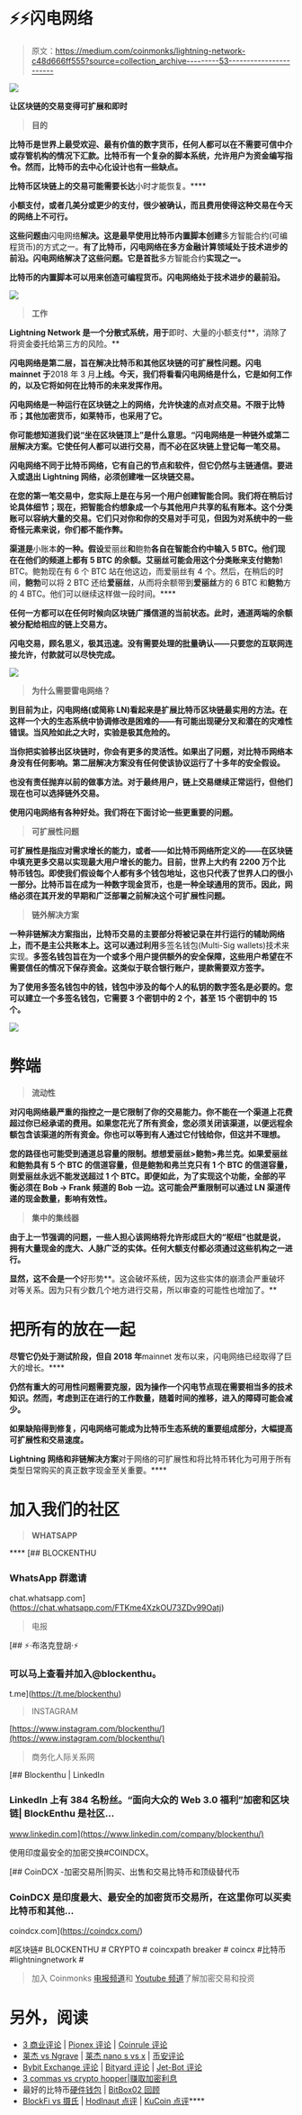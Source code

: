 # ⚡⚡闪电网络

> 原文：<https://medium.com/coinmonks/lightning-network-c48d666ff555?source=collection_archive---------53----------------------->

![](img/b29b55f99d8154b12ce9e71a4d7a5f66.png)

**让区块链的交易变得可扩展和即时**

> **目的**

**比特币是世界上最受欢迎、最有价值的数字货币，任何人都可以在不需要可信中介或存管机构的情况下汇款。比特币有一个复杂的脚本系统，允许用户为资金编写指令。然而，比特币的去中心化设计也有一些缺点。**

**比特币区块链上的交易可能需要长达**小时才能恢复。****

**小额支付，或者几美分或更少的支付，很少被确认，而且费用使得这种交易在今天的网络上不可行。**

**这些问题由**闪电网络**解决。这是最早使用比特币内置脚本创建**多方智能合约(可编程货币)的方式之一。**有了比特币，闪电网络在多方金融计算领域处于技术进步的前沿。闪电网络解决了这些问题。它是首批**多方智能合约**实现之一。**

**比特币的内置脚本可以用来创造可编程货币。闪电网络处于技术进步的最前沿。**

**![](img/279db78c72c6ff957ce3ed17cff41672.png)**

> ****工作****

**Lightning Network 是一个分散式系统，用于**即时、大量的小额支付**，消除了将资金委托给第三方的风险。**

**闪电网络是第二层，旨在解决比特币和其他区块链的可扩展性问题。闪电 mainnet 于**2018 年 3 月**上线。今天，我们将看看闪电网络是什么，它是如何工作的，以及它将如何在比特币的未来发挥作用。**

**闪电网络是一种运行在区块链之上的网络，允许快速的点对点交易。不限于比特币；其他加密货币，如莱特币，也采用了它。**

**你可能想知道我们说“**坐在区块链顶上”是什么意思。“闪电网络是一种链外或第二层解决方案。它使任何人都可以进行交易，而不必在区块链上登记每一笔交易。****

****闪电网络不同于比特币网络，它有自己的节点和软件，**但它仍然与主链通信。要进入或退出 Lightning 网络，必须创建**唯一区块链交易**。**

**在您的第一笔交易中，您实际上是在与另一个用户创建智能合同。我们将在稍后讨论具体细节；现在，把智能合约想象成一个与其他用户共享的私有账本。这个分类账可以容纳大量的交易。它们只对你和你的交易对手可见，但因为对系统中的一些奇怪元素来说，你们都不能作弊。**

**渠道是**小账本**的一种。假设**爱丽丝**和**鲍勃**各自在智能合约中输入 5 BTC。他们现在在他们的频道上都有 5 BTC 的余额。艾丽丝可能会用这个分类账来支付鲍勃**1 BTC。鲍勃现在有 6 个 BTC 站在他这边，而爱丽丝有 4 个。然后，在稍后的时间，**鲍勃**可以将 2 BTC 还给**爱丽丝**，从而将余额带到**爱丽丝**方的 6 BTC 和**鲍勃**方的 4 BTC。他们可以继续这样做一段时间。****

**任何一方都可以在任何时候向区块链广播信道的当前状态。此时，通道两端的余额被分配给相应的链上交易方。**

**闪电交易，顾名思义，极其迅速。没有需要处理的批量确认——只要您的互联网连接允许，付款就可以尽快完成。**

**![](img/4cb7dc5c42443cebef665b1c3c209a98.png)**

> ****为什么需要雷电网络？****

**到目前为止，**闪电网络**(或简称 LN)看起来是扩展比特币区块链最实用的方法。在这样一个大的生态系统中协调修改是困难的——有可能出现硬分叉和潜在的灾难性错误。当风险如此之大时，实验是极其危险的。**

**当你把实验移出区块链时，你会有更多的灵活性。如果出了问题，对比特币网络本身没有任何影响。第二层解决方案没有任何使该协议运行了十多年的安全假设。**

**也没有责任抛弃以前的做事方法。**对于最终用户，链上交易继续正常运行，但他们现在也可以选择链外交易。****

**使用闪电网络有各种好处。我们将在下面讨论一些更重要的问题。**

> ****可扩展性问题****

**可扩展性是指应对需求增长的能力，或者——如比特币网络所定义的——在区块链中填充更多交易以实现最大用户增长的能力。目前，世界上大约有 2200 万个比特币钱包。即使我们假设每个人都有多个钱包地址，这也只代表了世界人口的很小一部分。比特币旨在成为一种数字现金货币，也是一种全球通用的货币。因此，网络必须在其开发的早期和广泛部署之前解决这个可扩展性问题。**

> ****链外解决方案****

**一种非链解决方案指出，比特币交易的主要部分将被记录在并行运行的辅助网络上，而不是主公共账本上。这可以通过利用**多签名钱包(Multi-Sig wallets)技术来实现。**多签名钱包旨在为一个或多个用户提供额外的安全保障，这些用户希望在不需要信任的情况下保存资金。这类似于联合银行账户，提款需要双方签字。**

**为了使用多签名钱包中的钱，钱包中涉及的每个人的私钥的数字签名是必要的。您可以建立一个多签名钱包，它需要 3 个密钥中的 2 个，甚至 15 个密钥中的 15 个。**

**![](img/0aebeafa0096d5b568e60f9e72692171.png)**

# ****弊端****

> ****流动性****

**对闪电网络最严重的指控之一是它限制了你的交易能力。**你不能在一个渠道上花费超过你已经承诺的费用。如果您花光了所有资金，您必须关闭该渠道，以便远程余额包含该渠道的所有资金。你也可以等到有人通过它付钱给你，但这并不理想。****

**您的路径也可能受到通道总容量的限制。想想爱丽丝>鲍勃>弗兰克。如果爱丽丝和鲍勃具有 5 个 BTC 的信道容量，但是鲍勃和弗兰克只有 1 个 BTC 的信道容量，则爱丽丝永远不能发送超过 1 个 BTC。即便如此，为了实现这个功能，全部的平衡必须在 Bob -> Frank 频道的 Bob 一边。这可能会严重限制可以通过 LN 渠道传递的现金数量，影响有效性。**

> ****集中的集线器****

**由于上一节强调的问题，一些人担心该网络将允许形成巨大的“枢纽”也就是说，拥有大量现金的庞大、人脉广泛的实体。任何大额支付都必须通过这些机构之一进行。**

**显然，这不会是一个**好形势**。这会破坏系统，因为这些实体的崩溃会严重破坏对等关系。因为只有少数几个地方进行交易，所以审查的可能性也增加了。**

# ****把所有的放在一起****

**尽管它仍处于测试阶段，但自 2018 年**mainnet 发布以来，闪电网络已经取得了巨大的增长。****

****仍然有重大的可用性问题需要克服，因为操作一个闪电节点现在需要相当多的技术知识。然而，考虑到正在进行的工作数量，随着时间的推移，进入的障碍可能会减少。****

****如果缺陷得到修复，闪电网络可能成为比特币生态系统的重要组成部分，大幅提高可扩展性和交易速度。****

******Lightning** **网络**和**非链解决方案**对于网络的可扩展性和将比特币转化为可用于所有类型日常购买的真正数字现金至关重要。****

# ****加入我们的社区****

> ****WHATSAPP****

****[](https://chat.whatsapp.com/FTKme4XzkOU73ZDv99Oatj) [## BLOCKENTHU

### WhatsApp 群邀请

chat.whatsapp.com](https://chat.whatsapp.com/FTKme4XzkOU73ZDv99Oatj) 

> 电报

[](https://t.me/blockenthu) [## ⚡·布洛克登胡·⚡

### 可以马上查看并加入@blockenthu。

t.me](https://t.me/blockenthu) 

> INSTAGRAM

[https://www.instagram.com/blockenthu/](https://www.instagram.com/blockenthu/)

> 商务化人际关系网

[](https://www.linkedin.com/company/blockenthu/) [## Blockenthu | LinkedIn

### LinkedIn 上有 384 名粉丝。“面向大众的 Web 3.0 福利”加密和区块链| BlockEnthu 是社区…

www.linkedin.com](https://www.linkedin.com/company/blockenthu/) 

使用印度最安全的加密交换#COINDCX。

[](https://coindcx.com/) [## CoinDCX -加密交易所|购买、出售和交易比特币和顶级替代币

### CoinDCX 是印度最大、最安全的加密货币交易所，在这里你可以买卖比特币和其他…

coindcx.com](https://coindcx.com/) 

#区块链# BLOCKENTHU # CRYPTO # coincxpath breaker # coincx #比特币#lightningnetwork #

> 加入 Coinmonks [电报频道](https://t.me/coincodecap)和 [Youtube 频道](https://www.youtube.com/c/coinmonks/videos)了解加密交易和投资

# 另外，阅读

*   [3 商业评论](/coinmonks/3commas-review-an-excellent-crypto-trading-bot-2020-1313a58bec92) | [Pionex 评论](https://coincodecap.com/pionex-review-exchange-with-crypto-trading-bot) | [Coinrule 评论](/coinmonks/coinrule-review-2021-a-beginner-friendly-crypto-trading-bot-daf0504848ba)
*   [莱杰 vs Ngrave](/coinmonks/ledger-vs-ngrave-zero-7e40f0c1d694) | [莱杰 nano s vs x](/coinmonks/ledger-nano-s-vs-x-battery-hardware-price-storage-59a6663fe3b0) | [币安评论](/coinmonks/binance-review-ee10d3bf3b6e)
*   [Bybit Exchange 评论](/coinmonks/bybit-exchange-review-dbd570019b71) | [Bityard 评论](https://coincodecap.com/bityard-reivew) | [Jet-Bot 评论](https://coincodecap.com/jet-bot-review)
*   [3 commas vs crypto hopper](/coinmonks/3commas-vs-pionex-vs-cryptohopper-best-crypto-bot-6a98d2baa203)|[赚取加密利息](/coinmonks/earn-crypto-interest-b10b810fdda3)
*   最好的比特币[硬件钱包](/coinmonks/hardware-wallets-dfa1211730c6) | [BitBox02 回顾](/coinmonks/bitbox02-review-your-swiss-bitcoin-hardware-wallet-c36c88fff29)
*   [BlockFi vs 摄氏](/coinmonks/blockfi-vs-celsius-vs-hodlnaut-8a1cc8c26630) | [Hodlnaut 点评](/coinmonks/hodlnaut-review-best-way-to-hodl-is-to-earn-interest-on-your-bitcoin-6658a8c19edf) | [KuCoin 点评](https://coincodecap.com/kucoin-review)****